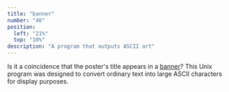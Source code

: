 ```yaml
---
title: "banner"
number: "40"
position:
  left: "21%"
  top: "10%"
description: "A program that outputs ASCII art"
---
```


Is it a coincidence that the poster's title appears in a
[banner](https://en.wikipedia.org/wiki/Banner_(Unix))? This Unix program was
designed to convert ordinary text into large ASCII characters for display
purposes.
